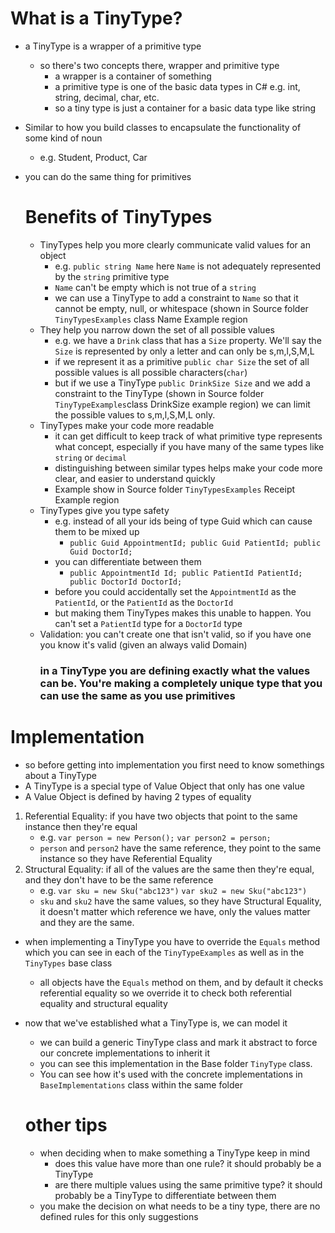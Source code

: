 # What is a TinyType?
* a TinyType is a wrapper of a primitive type
  * so there's two concepts there, wrapper and primitive type
    * a wrapper is a container of something
    * a primitive type is one of the basic data types in C# e.g. int, string, decimal, char, etc.
    * so a tiny type is just a container for a basic data type like string

* Similar to how you build classes to encapsulate the functionality of some kind of noun
  * e.g. Student, Product, Car
* you can do the same thing for primitives

  # Benefits of TinyTypes
   * TinyTypes help you more clearly communicate valid values for an object
     *  e.g. `public string Name` here `Name` is not adequately represented by the `string` primitive type
     *  `Name` can't be empty which is not true of a `string`
     *  we can use a TinyType to add a constraint to `Name` so that it cannot be empty, null, or whitespace (shown in Source folder `TinyTypesExamples` class Name Example region
   * They help you narrow down the set of all possible values
     * e.g. we have a `Drink` class that has a `Size` property. We'll say the `Size` is represented by only a letter and can only be s,m,l,S,M,L
     * if we represent it as a primitive `public char Size` the set of all possible values is all possible characters(`char`)
     * but if we use a TinyType `public DrinkSize Size` and we add a constraint to the TinyType (shown in Source folder `TinyTypeExamples`class DrinkSize example region)
       we can limit the possible values to s,m,l,S,M,L only.
   * TinyTypes make your code more readable
     * it can get difficult to keep track of what primitive type represents what concept, especially if you have many of the same types like `string` or `decimal`
     * distinguishing between similar types helps make your code more clear, and easier to understand quickly
     * Example show in Source folder `TinyTypesExamples` Receipt Example region
   * TinyTypes give you type safety
      * e.g. instead of all your ids being of type Guid which can cause them to be mixed up
          * `public Guid AppointmentId; public Guid PatientId; public Guid DoctorId;`
      * you can differentiate between them
          * `public AppointmentId Id; public PatientId PatientId; public DoctorId DoctorId;`
      * before you could accidentally set the `AppointmentId` as the `PatientId`, or the `PatientId` as the `DoctorId`
      * but making them TinyTypes makes this unable to happen. You can't set a `PatientId` type for a `DoctorId` type
   * Validation: you can't create one that isn't valid, so if you have one you know it's valid (given an always valid Domain)
     ### in a TinyType you are defining exactly what the values can be. You're making a completely unique type that you can use the same as you use primitives

# Implementation
* so before getting into implementation you first need to know somethings about a TinyType
* A TinyType is a special type of Value Object that only has one value
* A Value Object is defined by having 2 types of equality
1. Referential Equality: if you have two objects that point to the same instance then they're equal
    - e.g. `var person = new Person();`  `var person2 = person;`
    - `person` and `person2` have the same reference, they point to the same instance so they have Referential Equality
2. Structural Equality: if all of the values are the same then they're equal, and they don't have to be the same reference
    - e.g. `var sku = new Sku("abc123")`  `var sku2 = new Sku("abc123")`
    - `sku` and `sku2` have the same values, so they have Structural Equality, it doesn't matter which reference we have, only the values matter and they are the same.

* when implementing a TinyType you have to override the `Equals` method which you can see in each of the `TinyTypeExamples` as well as in the `TinyTypes` base class
  * all objects have the `Equals` method on them, and by default it checks referential equality so we override it to check both referential equality and structural equality
  
* now that we've established what a TinyType is, we can model it
  * we can build a generic TinyType class and mark it abstract to force our concrete implementations to inherit it
  * you can see this implementation in the Base folder `TinyType` class.
  * You can see how it's used with the concrete implementations in `BaseImplementations` class within the same folder
 
  # other tips
  * when deciding when to make something a TinyType keep in mind
    * does this value have more than one rule? it should probably be a TinyType
    * are there multiple values using the same primitive type? it should probably be a TinyType to differentiate between them
  * you make the decision on what needs to be a tiny type, there are no defined rules for this only suggestions
